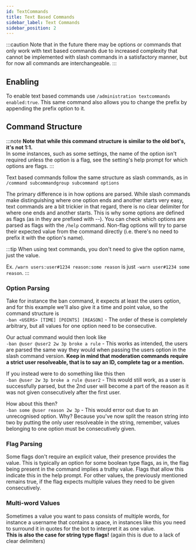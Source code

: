 ```yaml
---
id: TextCommands
title: Text Based Commands
sidebar_label: Text Commands
sidebar_position: 2
---
```


:::caution
Note that in the future there may be options or commands that only work with text based commands due to increased complexity that cannot be implemented with slash commands in a satisfactory manner, but for now all commands are interchangeable.
:::

## Enabling  
To enable text based commands use `/administration textcommands enabled:true`. This same command also allows you to change the prefix by appending the prefix option to it.  

## Command Structure  
:::note **Note that while this command structure is similar to the old bot's, it's not 1:1.**  
In some instances, such as some settings, the name of the option isn't required unless the option is a flag, see the setting's help prompt for which options are flags.
:::

Text based commands follow the same structure as slash commands, as in  
`/command subcommandgroup subcommand options`  

The primary difference is in how options are parsed. While slash commands make distinguishing where one option ends and another starts very easy, text commands are a bit trickier in that regard, there is no clear delimiter for where one ends and another starts. This is why some options are defined as flags (as in they are prefixed with --). You can check which options are parsed as flags with the `/help` command. Non-flag options will try to parse their expected value from the command directly (i.e. there's no need to prefix it with the option's name). 

:::tip
When using text commands, you don't need to give the option name, just the value.  

Ex. `/warn users:user#1234 reason:some reason` is just `-warn user#1234 some reason`.
:::

### Option Parsing
Take for instance the ban command, it expects at least the users option, and for this example we'll also give it a time and point value, so the command structure is  
`-ban <USERS> [TIME] [POINTS] [REASON]` - The order of these is completely arbitrary, but all values for one option need to be consecutive.  

Our actual command would then look like  
`-ban @user @user2 2w 3p broke a rule` - This works as intended, the users are parsed the same way they would when passing the users option in the slash command version. **Keep in mind that moderation commands require a strict user resolveable, that is to say an ID, complete tag or a mention.**

If you instead were to do something like this then  
`-ban @user 2w 3p broke a rule @user2` - This would still work, as a user is successfully parsed, but the 2nd user will become a part of the reason as it was not given consecutively after the first user.

How about this then?  
`-ban some @user reason 2w 3p` - This would error out due to an unrecognised option. Why? Because you've now split the reason string into two by putting the only user resolveable in the string, remember, values belonging to one option must be consecutively given.

### Flag Parsing
Some flags don't require an explicit value, their presence provides the value. This is typically an option for some boolean type flags, as in, the flag being present in the command implies a truthy value. Flags that allow this indicate this in the help prompt. For other values, the previously mentioned remains true, if the flag expects multiple values they need to be given consecutively.

### Multi-word Values
Sometimes a value you want to pass consists of multiple words, for instance a username that contains a space, in instances like this you need to surround it in quotes for the bot to interpret it as one value.  
**This is also the case for string type flags!** (again this is due to a lack of clear delimiters)

